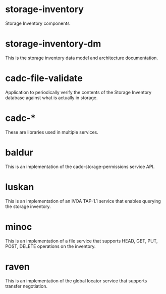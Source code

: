 # storage-inventory
Storage Inventory components

# storage-inventory-dm

This is the storage inventory data model and architecture documentation.

# cadc-file-validate
Application to periodically verify the contents of the Storage Inventory database against what is actually in storage.

# cadc-*
These are libraries used in multiple services.

# baldur
This is an implementation of the cadc-storage-permissions service API.

# luskan
This is an implementation of an IVOA TAP-1.1 service that enables querying the storage inventory.

# minoc
This is an implementation of a file service that supports HEAD, GET, PUT, POST, DELETE operations on the inventory.

# raven
This is an implementation of the global locator service that supports transfer negotiation.
